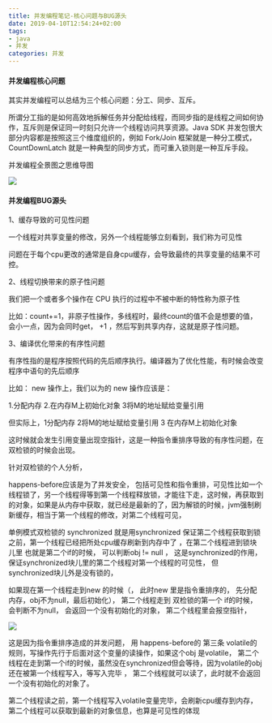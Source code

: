 ```yaml
---
title: 并发编程笔记-核心问题与BUG源头
date: 2019-04-10T12:54:24+02:00
tags: 
- java 
- 并发
categories: 并发
---
```



#### 并发编程核心问题

其实并发编程可以总结为三个核心问题：分工、同步、互斥。

所谓分工指的是如何高效地拆解任务并分配给线程，而同步指的是线程之间如何协作，互斥则是保证同一时刻只允许一个线程访问共享资源。Java SDK 并发包很大部分内容都是按照这三个维度组织的，例如 Fork/Join 框架就是一种分工模式，CountDownLatch 就是一种典型的同步方式，而可重入锁则是一种互斥手段。

<!--more-->

并发编程全景图之思维导图

![](https://ws3.sinaimg.cn/large/006tNc79ly1g1xsigtzj2j311h0l0wht.jpg)





#### 并发编程BUG源头

1、缓存导致的可见性问题

一个线程对共享变量的修改，另外一个线程能够立刻看到，我们称为可见性

问题在于每个cpu更改的通常是自身cpu缓存，会导致最终的共享变量的结果不可控。



2、线程切换带来的原子性问题

我们把一个或者多个操作在 CPU 执行的过程中不被中断的特性称为原子性

比如：count+=1，非原子性操作，多线程时，最终count的值不会是想要的值，会小一点，因为会同时get， +1 ，然后写到共享内存，这就是原子性问题。



3、编译优化带来的有序性问题

有序性指的是程序按照代码的先后顺序执行。编译器为了优化性能，有时候会改变程序中语句的先后顺序

比如： new 操作上，我们以为的 new 操作应该是：

1.分配内存 2.在内存M上初始化对象 3将M的地址赋给变量引用

但实际上，1分配内存  2将M的地址赋给变量引用  3 在内存M上初始化对象

这时候就会发生引用变量出现空指针，这是一种指令重排序导致的有序性问题，在双检锁的时候会出现。



针对双检锁的个人分析，

happens-before应该是为了并发安全， 包括可见性和指令重排，可见性比如一个线程锁了，另一个线程得等到第一个线程释放锁，才能往下走，这时候，再获取到的对象，如果是从内存中获取，就已经是最新的了，因为解锁的时候，jvm强制刷新缓存，相当于第一个线程的修改，对第二个线程可见，

单例模式双检锁的 synchronized 就是用synchronized 保证第二个线程获取到锁之前，第一个线程已经把所处cpu缓存刷新到内存中了 ，在第二个线程进到锁块儿里 也就是第二个if的时候， 可以判断obj != null ， 这是synchronized的作用，保证synchronized块儿里的第二个线程对第一个线程的可见性， 但synchronized块儿外是没有锁的，

如果现在第一个线程走到new 的时候（， 此时new 里是指令重排序的， 先分配内存，obj不为null，最后初始化）， 第二个线程走到 双检锁的第一个 if的时候， 会判断不为null， 会返回一个没有初始化的对象， 第二个线程里会报空指针，

![](https://ws2.sinaimg.cn/large/006tNc79ly1g1xt582vwtj30tg0fcmyq.jpg)

这是因为指令重排序造成的并发问题， 用 happens-before的 第三条 volatile的规则，写操作先行于后面对这个变量的读操作，如果这个obj 是volatile， 第二个线程在走到第一个if的时候，虽然没在synchronized但会等待，因为volatile的obj 还在被第一个线程写入，等写入完毕 ， 第二个线程就可以读了，此时就不会返回一个没有初始化的对象了。

第二个线程读之前，第一个线程写入volatile变量完毕，会刷新cpu缓存到内存，第二个线程可以获取到最新的对象信息，也算是可见性的体现















